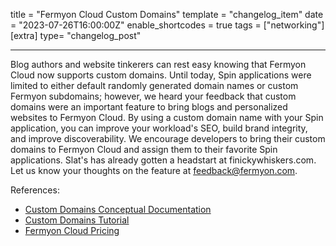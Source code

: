 title = "Fermyon Cloud Custom Domains"
template = "changelog_item"
date = "2023-07-26T16:00:00Z"
enable_shortcodes = true
tags = ["networking"]
[extra]
type= "changelog_post"

---

Blog authors and website tinkerers can rest easy knowing that Fermyon Cloud now supports custom domains. Until today, Spin applications were limited to either default randomly generated domain names or custom Fermyon subdomains; however, we heard your feedback that custom domains were an important feature to bring blogs and personalized websites to Fermyon Cloud. By using a custom domain name with your Spin application, you can improve your workload's SEO, build brand integrity, and improve discoverability. We encourage developers to bring their custom domains to Fermyon Cloud and assign them to their favorite Spin applications. Slat's has already gotten a headstart at finickywhiskers.com. Let us know your thoughts on the feature at [feedback@fermyon.com](mailto:feedback@fermyon.com). 


<!-- break -->

References:

- [Custom Domains Conceptual Documentation](custom-domains.md)
- [Custom Domains Tutorial](/cloud/custom-domains-tutorial)
- [Fermyon Cloud Pricing](https://www.fermyon.com/pricing)
